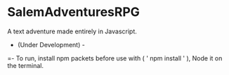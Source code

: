 # SalemAdventuresRPG
A text adventure made entirely in Javascript.

- (Under Development) -

=- To run, install npm packets before use with ( ' npm install ' ), Node it on the terminal.
